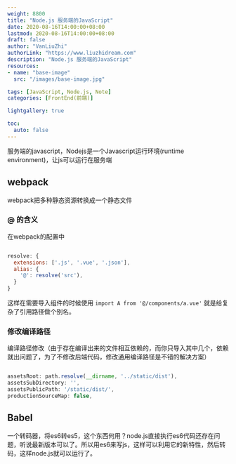 ```yaml
---
weight: 8800
title: "Node.js 服务端的JavaScript"
date: 2020-08-16T14:00:00+08:00
lastmod: 2020-08-16T14:00:00+08:00
draft: false
author: "VanLiuZhi"
authorLink: "https://www.liuzhidream.com"
description: "Node.js 服务端的JavaScript"
resources:
- name: "base-image"
  src: "/images/base-image.jpg"

tags: [JavaScript, Node.js, Note]
categories: [FrontEnd(前端)]

lightgallery: true

toc:
  auto: false
---
```


服务端的javascript，Nodejs是一个Javascript运行环境(runtime environment)，让js可以运行在服务端

<!-- more -->

## webpack

webpack把多种静态资源转换成一个静态文件

### @ 的含义

在webpack的配置中

```js

resolve: {
  extensions: ['.js', '.vue', '.json'],
  alias: {
    '@': resolve('src'),
  }
}

```

这样在需要导入组件的时候使用 `import A from '@/components/a.vue'` 就是给复杂了引用路径做个别名。

### 修改编译路径

编译路径修改（由于存在编译出来的文件相互依赖的，而你只导入其中几个，依赖就出问题了，为了不修改后端代码，修改通用编译路径是不错的解决方案）

```js

assetsRoot: path.resolve(__dirname, '../static/dist'),
assetsSubDirectory: '',
assetsPublicPath: '/static/dist/',
productionSourceMap: false,

```

## Babel

一个转码器，将es6转es5，这个东西何用？node.js直接执行es6代码还存在问题，听说最新版本可以了。所以用es6来写js，这样可以利用它的新特性，然后转码，这样node.js就可以运行了。